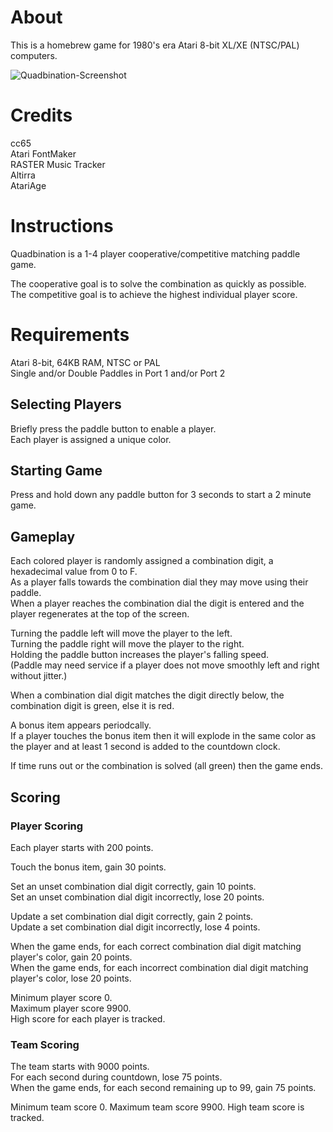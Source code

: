 # About
This is a homebrew game for 1980's era Atari 8-bit XL/XE (NTSC/PAL) computers.

![Quadbination-Screenshot](https://github.com/user-attachments/assets/3e90033c-ef91-45ff-9ff0-7bb33e5ddf62)

# Credits
cc65</br>
Atari FontMaker</br>
RASTER Music Tracker</br>
Altirra</br>
AtariAge
 
# Instructions
Quadbination is a 1-4 player cooperative/competitive matching paddle game.

The cooperative goal is to solve the combination as quickly as possible.</br>
The competitive goal is to achieve the highest individual player score.

# Requirements
Atari 8-bit, 64KB RAM, NTSC or PAL</br>
Single and/or Double Paddles in Port 1 and/or Port 2

## Selecting Players
Briefly press the paddle button to enable a player.</br>
Each player is assigned a unique color.

## Starting Game
Press and hold down any paddle button for 3 seconds to start a 2 minute game.

## Gameplay
Each colored player is randomly assigned a combination digit, a hexadecimal value from 0 to F.</br>
As a player falls towards the combination dial they may move using their paddle.</br>
When a player reaches the combination dial the digit is entered and the player regenerates at the top of the screen.</br>

Turning the paddle left will move the player to the left.</br>
Turning the paddle right will move the player to the right.</br>
Holding the paddle button increases the player's falling speed.</br>
(Paddle may need service if a player does not move smoothly left and right without jitter.)</br>

When a combination dial digit matches the digit directly below, the combination digit is green, else it is red.

A bonus item appears periodcally.</br>
If a player touches the bonus item then it will explode in the same color as the player and at least 1 second is added to the countdown clock.

If time runs out or the combination is solved (all green) then the game ends.

## Scoring

### Player Scoring

Each player starts with 200 points.

Touch the bonus item, gain 30 points.

Set an unset combination dial digit correctly, gain 10 points.</br>
Set an unset combination dial digit incorrectly, lose 20 points. 

Update a set combination dial digit correctly, gain 2 points.</br>
Update a set combination dial digit incorrectly, lose 4 points.

When the game ends, for each correct combination dial digit matching player's color, gain 20 points.</br>
When the game ends, for each incorrect combination dial digit matching player's color, lose 20 points.

Minimum player score 0.</br>
Maximum player score 9900.</br>
High score for each player is tracked.

### Team Scoring

The team starts with 9000 points.</br>
For each second during countdown, lose 75 points.</br>
When the game ends, for each second remaining up to 99, gain 75 points.

Minimum team score 0.
Maximum team score 9900.
High team score is tracked.
